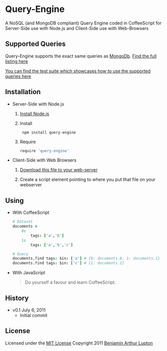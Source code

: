 # Query-Engine

A NoSQL (and MongoDB compliant) Query Engine coded in CoffeeScript for Server-Side use with Node.js and Client-Side use with Web-Browsers


## Supported Queries

Query-Engine supports the exact same queries as [MongoDb](http://www.mongodb.org/). [Find the full listing here](http://www.mongodb.org/display/DOCS/Advanced+Queries)

[You can find the test suite which showcases how to use the supported queries here](http://google.com)


## Installation

- Server-Side with Node.js

	1. [Install Node.js](https://github.com/balupton/node/wiki/Installing-Node.js)

	2. Install

			npm install query-engine
	
	3. Require

		``` coffeescript
		require 'query-engine'
		```

- Client-Side with Web Browsers

	1. [Download this file to your web-server](https://raw.github.com/balupton/query-engine.npm/master/test/query-engine.coffee)

	2. Create a script element pointing to where you put that file on your webserver


## Using

- With CoffeeScript

	``` coffeescript
	# Dataset
	documents =
		0:
			tags: ['a','b']
		1:
			tags: ['a','b','c']

	# Query
	documents.find tags: $in: ['a'] # {0: documents.0, 1: documents.1}
	documents.find tags: $in: ['c'] # {1: documents.1}
	```

- With JavaScript
	
	> Do yourself a favour and learn CoffeeScript.


## History

- v0.1 July 6, 2011
	- Initial commit


## License

Licensed under the [MIT License](http://creativecommons.org/licenses/MIT/)
Copyright 2011 [Benjamin Arthur Lupton](http://balupton.com)
